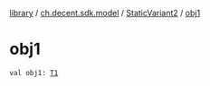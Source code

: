 [library](../../index.md) / [ch.decent.sdk.model](../index.md) / [StaticVariant2](index.md) / [obj1](./obj1.md)

# obj1

`val obj1: `[`T1`](index.md#T1)